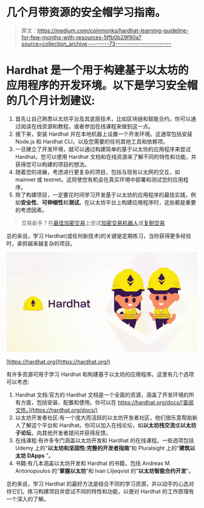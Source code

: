 # 几个月带资源的安全帽学习指南。

> 原文：<https://medium.com/coinmonks/hardhat-learning-guideline-for-few-months-with-resources-5ffb0b29f90a?source=collection_archive---------73----------------------->

# Hardhat 是一个用于构建基于以太坊的应用程序的开发环境。以下是学习安全帽的几个月计划建议:

1.  首先让自己熟悉以太坊平台及其底层技术，比如区块链和智能合约。你可以通过阅读在线资源和教程，或者参加在线课程来做到这一点。
2.  接下来，安装 Hardhat 并在本地机器上设置一个开发环境。这通常包括安装 Node.js 和 Hardhat CLI，以及您需要的任何其他工具和依赖项。
3.  一旦建立了开发环境，就可以通过构建简单的基于以太坊的应用程序来尝试 Hardhat。您可以使用 Hardhat 文档和在线资源来了解不同的特性和功能，并获得您可以构建的项目的想法。
4.  随着您的进展，考虑进行更复杂的项目，包括与现有以太网的交互，如 mainnet 或 testnet。这将使您有机会在真实环境中部署和测试您的应用程序。
5.  除了构建项目，一定要花时间学习开发基于以太坊的应用程序的最佳实践，例如**安全性**、**可伸缩性**和**测试**。在以太坊平台上构建应用程序时，这些都是重要的考虑因素。

> 交易新手？在[最佳加密交易](/coinmonks/crypto-exchange-dd2f9d6f3769)上尝试[加密交易机器人](/coinmonks/crypto-trading-bot-c2ffce8acb2a)或[复制交易](/coinmonks/top-10-crypto-copy-trading-platforms-for-beginners-d0c37c7d698c)

总的来说，学习 Hardhat(或任何新技术)的关键是定期练习，当你获得更多经验时，承担越来越复杂的项目。

![](img/866e1c3313ee9226d42d921638282794.png)

[https://hardhat.org](https://hardhat.org/)

有许多资源可用于学习 Hardhat 和构建基于以太坊的应用程序。这里有几个选项可以考虑:

1.  Hardhat 文档:官方的 Hardhat 文档是一个全面的资源，涵盖了开发环境的所有方面，包括安装、配置和使用。你可以在 https://hardhat.org/docs/[查阅文件。](https://hardhat.org/docs/)
2.  以太坊开发者社区:有一个庞大而活跃的以太坊开发者社区，他们很乐意帮助新人了解这个平台和 Hardhat。你可以加入在线论坛，如**以太坊栈交流**或**以太坊子论坛**，向其他开发者提问并获得反馈。
3.  在线课程:有许多专门涵盖以太坊开发和 Hardhat 的在线课程。一些选项包括 Udemy 上的“**以太坊和坚固性:完整的开发者指南**”和 Pluralsight 上的“**建筑以太坊 DApps** ”。
4.  书籍:有几本涵盖以太坊开发和 Hardhat 的书籍，包括 Andreas M. Antonopoulos 的“**掌握以太坊**”和 Ivan Liljeqvist 的“**以太坊智能合约开发**”。

总的来说，学习 Hardhat 的最好方法是结合不同的学习资源，并以动手的心态对待它们。练习构建项目并尝试不同的特性和功能，以便对 Hardhat 的工作原理有一个深入的了解。